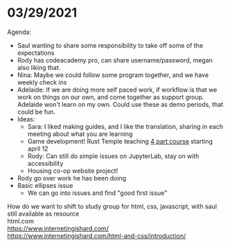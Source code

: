 # 03/29/2021

Agenda:

*   Saul wanting to share some responsibility to take off some of the expectations
*   Rody has codeacademy pro, can share username/password, megan also liking that.
*   Nina: Maybe we could follow some program together, and we have weekly check ins
*   Adelaide: If we are doing more self paced work, if workflow is that we work on things on our own, and come together as support group. Adelaide won't learn on my own. Could use these as demo periods, that could be fun.
*   Ideas:
    *   Sara: I liked making guides, and I like the translation, sharing in each meeting about what you are learning
    *   Game development! Rust Temple teaching [4 part course](https://rusttemple.today/index.php/product/foundations-in-self-directed-learning-in-game-development/) starting april 12
    *   Rody: Can still do simple issues on JupyterLab, stay on with accessibility
    *   Housing co-op website project!
*   Rody go over work he has been doing
*   Basic ellipses issue
    *   We can go into issues and find "good first issue"

How do we want to shift to study group for html, css, javascript, with saul still available as resource  
html.com  
https://www.internetingishard.com/  
https://www.internetingishard.com/html-and-css/introduction/
